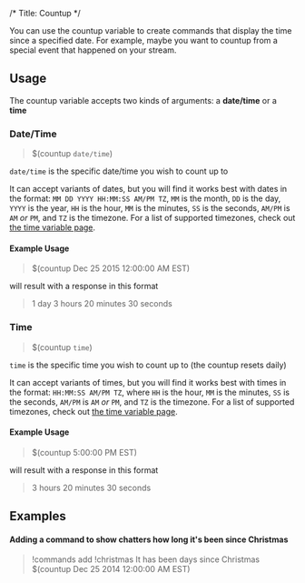 /*
Title: Countup
*/

You can use the countup variable to create commands that display the time since a specified date. For example, maybe you want to countup from a special event that happened on your stream.

## Usage

The countup variable accepts two kinds of arguments: a **date/time** or a **time**

### Date/Time

> $(countup `date/time`)

`date/time` is the specific date/time you wish to count up to

It can accept variants of dates, but you will find it works best with dates in the format: `MM DD YYYY HH:MM:SS AM/PM TZ`, `MM` is the month, `DD` is the day, `YYYY` is the year, `HH` is the hour, `MM` is the minutes, `SS` is the seconds, `AM/PM` is `AM` *or* `PM`, and `TZ` is the timezone. For a list of supported timezones, check out [the time variable page](https://docs.nightbot.tv/commands/variables/time#timezones).

#### Example Usage

> $(countup Dec 25 2015 12:00:00 AM EST)

will result with a response in this format

> 1 day 3 hours 20 minutes 30 seconds

### Time

> $(countup `time`)

`time` is the specific time you wish to count up to (the countup resets daily)

It can accept variants of times, but you will find it works best with times in the format: `HH:MM:SS AM/PM TZ`, where `HH` is the hour, `MM` is the minutes, `SS` is the seconds, `AM/PM` is `AM` *or* `PM`, and `TZ` is the timezone. For a list of supported timezones, check out [the time variable page](https://docs.nightbot.tv/commands/variables/time#timezones).

#### Example Usage

> $(countup 5:00:00 PM EST)

will result with a response in this format

> 3 hours 20 minutes 30 seconds

## Examples

#### Adding a command to show chatters how long it's been since Christmas

> !commands add !christmas It has been days since Christmas $(countup Dec 25 2014 12:00:00 AM EST)
